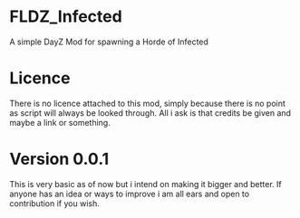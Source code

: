 # FLDZ_Infected
A simple DayZ Mod for spawning a Horde of Infected

# Licence
There is no licence attached to this mod, simply because there is no point as script will always be looked through. 
All i ask is that credits be given and maybe a link or something. 

# Version 0.0.1
This is very basic as of now but i intend on making it bigger and better. If anyone has an idea or ways to improve i am all ears and open to contribution if you wish.
